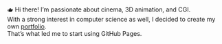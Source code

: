 🫖 Hi there! I’m passionate about cinema, 3D animation, and CGI.  
With a strong interest in computer science as well, I decided to create my own [portfolio](https://jdecroocq.github.io/portfolio).  
That’s what led me to start using GitHub Pages.
